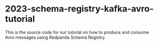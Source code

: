 # 2023-schema-registry-kafka-avro-tutorial
This is the source code for our tutorial on how to produce and consume Avro messages using Redpanda Schema Registry.
